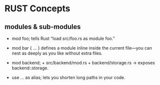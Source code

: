 # RUST Concepts

## modules & sub-modules

- mod foo; tells Rust “load src/foo.rs as module foo.”

- mod bar { … } defines a module inline inside the current file—you can nest as deeply as you like without extra files.

- mod backend; + src/backend/mod.rs + backend/storage.rs → exposes backend::storage.

- use ... as alias; lets you shorten long paths in your code.
